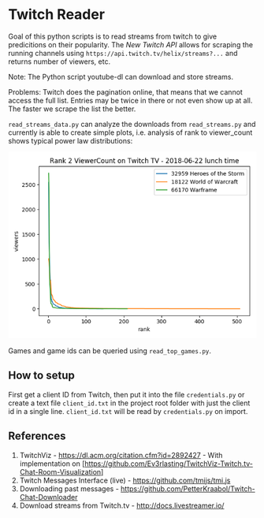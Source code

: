 # Twitch Reader

Goal of this python scripts is to read streams from twitch to give predicitions on their popularity. The _New Twitch API_ allows for scraping the running channels using `https://api.twitch.tv/helix/streams?...` and returns number of viewers, etc.

Note: The Python script youtube-dl can download and store streams.

Problems: Twitch does the pagination online, that means that we cannot access the full list. Entries may be twice in there or not even show up at all. The faster we scrape the list the better.

`read_streams_data.py` can analyze the downloads from `read_streams.py` and currently is able to create simple plots, i.e. analysis of rank to viewer_count shows typical power law distributions:

<p align="center">
  <img src="https://github.com/dermotte/twitch-reader/raw/master/rank2viewercount.png"/>
</p>

Games and game ids can be queried using `read_top_games.py`.

## How to setup

First get a client ID from Twitch, then put it into the file `credentials.py` or create a text file `client_id.txt` in the project root folder with just the client id in a single line. `client_id.txt` will be read by `credentials.py` on import.

## References

1. TwitchViz - https://dl.acm.org/citation.cfm?id=2892427 - With implementation on [https://github.com/Ev3rlasting/TwitchViz-Twitch.tv-Chat-Room-Visualization]
1. Twitch Messages Interface (live) - https://github.com/tmijs/tmi.js
1. Downloading past messages - https://github.com/PetterKraabol/Twitch-Chat-Downloader 
1. Download streams from Twitch.tv - http://docs.livestreamer.io/

